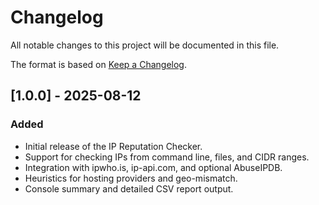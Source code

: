 # Changelog

All notable changes to this project will be documented in this file.

The format is based on [Keep a Changelog](https.keepachangelog.com/en/1.0.0/).

## [1.0.0] - 2025-08-12

### Added
- Initial release of the IP Reputation Checker.
- Support for checking IPs from command line, files, and CIDR ranges.
- Integration with ipwho.is, ip-api.com, and optional AbuseIPDB.
- Heuristics for hosting providers and geo-mismatch.
- Console summary and detailed CSV report output.
